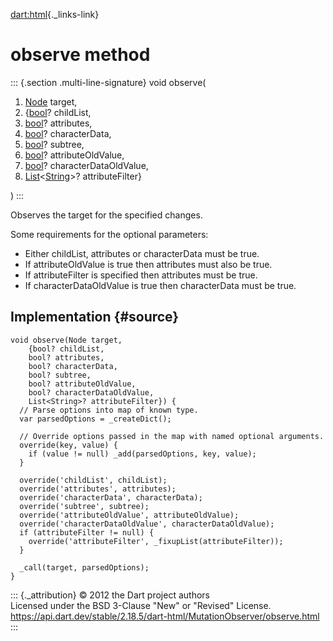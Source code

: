 [dart:html](../../dart-html/dart-html-library){._links-link}

observe method
==============

::: {.section .multi-line-signature}
void observe(

1.  [Node](../node-class) target,
2.  {[bool](../../dart-core/bool-class)? childList,
3.  [bool](../../dart-core/bool-class)? attributes,
4.  [bool](../../dart-core/bool-class)? characterData,
5.  [bool](../../dart-core/bool-class)? subtree,
6.  [bool](../../dart-core/bool-class)? attributeOldValue,
7.  [bool](../../dart-core/bool-class)? characterDataOldValue,
8.  [List](../../dart-core/list-class)\<[String](../../dart-core/string-class)\>?
    attributeFilter}

)
:::

Observes the target for the specified changes.

Some requirements for the optional parameters:

-   Either childList, attributes or characterData must be true.
-   If attributeOldValue is true then attributes must also be true.
-   If attributeFilter is specified then attributes must be true.
-   If characterDataOldValue is true then characterData must be true.

Implementation {#source}
--------------

``` {.language-dart data-language="dart"}
void observe(Node target,
    {bool? childList,
    bool? attributes,
    bool? characterData,
    bool? subtree,
    bool? attributeOldValue,
    bool? characterDataOldValue,
    List<String>? attributeFilter}) {
  // Parse options into map of known type.
  var parsedOptions = _createDict();

  // Override options passed in the map with named optional arguments.
  override(key, value) {
    if (value != null) _add(parsedOptions, key, value);
  }

  override('childList', childList);
  override('attributes', attributes);
  override('characterData', characterData);
  override('subtree', subtree);
  override('attributeOldValue', attributeOldValue);
  override('characterDataOldValue', characterDataOldValue);
  if (attributeFilter != null) {
    override('attributeFilter', _fixupList(attributeFilter));
  }

  _call(target, parsedOptions);
}
```

::: {._attribution}
© 2012 the Dart project authors\
Licensed under the BSD 3-Clause \"New\" or \"Revised\" License.\
<https://api.dart.dev/stable/2.18.5/dart-html/MutationObserver/observe.html>
:::
